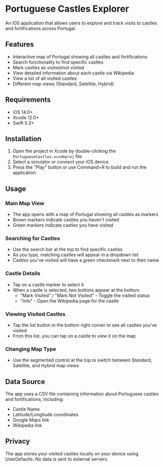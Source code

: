 # Portuguese Castles Explorer

An iOS application that allows users to explore and track visits to castles and fortifications across Portugal.

## Features

- Interactive map of Portugal showing all castles and fortifications
- Search functionality to find specific castles
- Mark castles as visited/not visited
- View detailed information about each castle via Wikipedia
- View a list of all visited castles
- Different map views (Standard, Satellite, Hybrid)

## Requirements

- iOS 14.0+
- Xcode 12.0+
- Swift 5.3+

## Installation

1. Open the project in Xcode by double-clicking the `PortugueseCastles.xcodeproj` file
2. Select a simulator or connect your iOS device
3. Press the "Play" button or use Command+R to build and run the application

## Usage

### Main Map View
- The app opens with a map of Portugal showing all castles as markers
- Brown markers indicate castles you haven't visited
- Green markers indicate castles you have visited

### Searching for Castles
- Use the search bar at the top to find specific castles
- As you type, matching castles will appear in a dropdown list
- Castles you've visited will have a green checkmark next to their name

### Castle Details
- Tap on a castle marker to select it
- When a castle is selected, two buttons appear at the bottom:
  - "Mark Visited" / "Mark Not Visited" - Toggle the visited status
  - "Info" - Open the Wikipedia page for the castle

### Viewing Visited Castles
- Tap the list button in the bottom right corner to see all castles you've visited
- From this list, you can tap on a castle to view it on the map

### Changing Map Type
- Use the segmented control at the top to switch between Standard, Satellite, and Hybrid map views

## Data Source

The app uses a CSV file containing information about Portuguese castles and fortifications, including:
- Castle Name
- Latitude/Longitude coordinates
- Google Maps link
- Wikipedia link

## Privacy

The app stores your visited castles locally on your device using UserDefaults. No data is sent to external servers. 